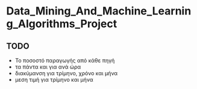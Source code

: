 # Data_Mining_And_Machine_Learning_Algorithms_Project
## TODO
- Το ποσοστό παραγωγής από κάθε πηγή
- τα πάντα και για ανά ώρα
- διακύμανση για τρίμηνο, χρόνο και μήνα
- μεση τιμή για τρίμηνο και μήνα
